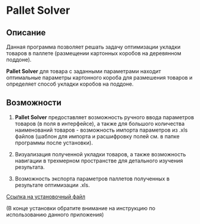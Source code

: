 # Pallet Solver

## Описание

Данная программа позволяет решать задачу оптимизации укладки товаров в паллете (размещении картонных коробов на деревянном поддоне).

**Pallet Solver** для товара с заданными параметрами находит оптимальные параметры картонного короба для размешения товаров и определяет способ укладки коробов на поддоне.

## Возможности 

1) **Pallet Solver** предоставляет возможность ручного ввода параметров товаров (в поля в интерфейсе), а также для большого количества наименований товаров - возможность импорта параметров из .xls файлов (шаблон для импорта и расшифровку полей см. в папке программы после установки).

2) Визуализация полученной укладки товаров, а также возможность навигации в трехмерном пространстве для детального изучения результата.

3) Возможность экспорта параметров паллетов полученных в результате оптимизации .xls.



[Ссылка на установочный файл](https://drive.google.com/drive/folders/1x21ZZbPlwf2EuZ-y3E5pT1xlvjy8oO2s?usp=sharing)

(В конце установки обратите внимание на инструкцию по использованию данного приложения)
